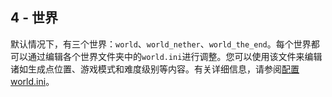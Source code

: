 ## 4 - 世界

默认情况下，有三个世界：`world`、`world_nether`、`world_the_end`。每个世界都可以通过编辑各个世界文件夹中的`world.ini`进行调整。您可以使用该文件来编辑诸如生成点位置、游戏模式和难度级别等内容。有关详细信息，请参阅[配置world.ini](/document/MDD_Cuberite_Users_Manual/3_CONFIGURING_WORLD_INI/3_1_What_is_world-ini)。

